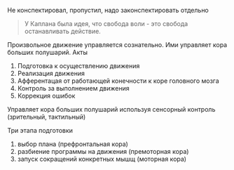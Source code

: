 Не конспектировал, пропустил, надо законспектировать отдельно

> У Каплана была идея, что свобода воли - это свобода останавливать действие.

Произвольное движение управляется сознательно. Ими управляет кора больших полушарий. Акты

1) Подготовка к осуществлению движения
2) Реализация движения
3) Афферентацая от работающей конечности к коре головного мозга
4) Контроль за выполнением движения
5) Коррекция ошибок

Управляет кора больших полушарий используя сенсорный контроль (зрительный, тактильный)

Три этапа подготовки
1) выбор плана (префронтальная кора)
2) разбиение программы на движения (премоторная кора)
3) запуск сокращений конкретных мышщ (моторная кора)

